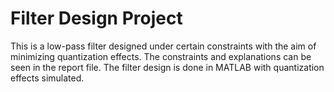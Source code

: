 # Filter Design Project

This is a low-pass filter designed under certain constraints with the aim of minimizing quantization effects. The constraints and explanations can be seen in the report file. The filter design is done in MATLAB with quantization effects simulated.

